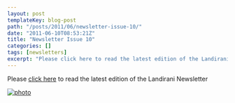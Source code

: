 ```yaml
---
layout: post
templateKey: blog-post
path: "/posts/2011/06/newsletter-issue-10/"
date: "2011-06-10T08:53:21Z"
title: "Newsletter Issue 10"
categories: []
tags: [newsletters]
excerpt: "Please click here to read the latest edition of the Landirani Newsletterphoto"
---
```


Please [click here](https://landirani.org/pdfs/newsletters/Newsletter_issue_10.pdf) to read the latest edition of the Landirani Newsletter

[![photo](https://www.landirani.org/image_library/news/full_size/4df1f7e07d24anewsletter_10.jpg)](https://landirani.org/pdfs/newsletters/Newsletter_issue_10.pdf)